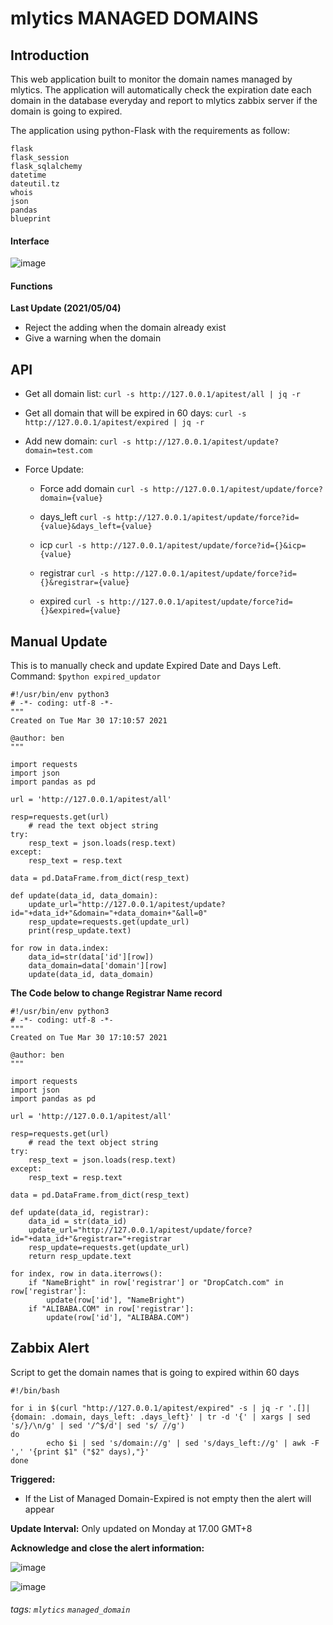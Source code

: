# mlytics MANAGED DOMAINS
## Introduction

This web application built to monitor the domain names managed by mlytics. The application will automatically check the expiration date each domain in the database everyday and report to mlytics zabbix server if the domain is going to expired. 

The application using python-Flask with the requirements as follow:
```gherkin=
flask
flask_session
flask_sqlalchemy
datetime
dateutil.tz
whois
json
pandas
blueprint
```

#### Interface
![image](https://user-images.githubusercontent.com/83798223/117439265-3c1ca500-af65-11eb-9b8c-0509a3014968.png)

#### Functions 
**Last Update (2021/05/04)**
* Reject the adding when the domain already exist
* Give a warning when the domain 

API
---

* Get all domain list: 
`curl -s http://127.0.0.1/apitest/all | jq -r` 

* Get all domain that will be expired in 60 days: 
`curl -s http://127.0.0.1/apitest/expired | jq -r` 

* Add new domain:
`curl -s http://127.0.0.1/apitest/update?domain=test.com`

* Force Update:
    * Force add domain 
`curl -s http://127.0.0.1/apitest/update/force?domain={value}`

    * days_left 
`curl -s http://127.0.0.1/apitest/update/force?id={value}&days_left={value}`

    * icp 
`curl -s http://127.0.0.1/apitest/update/force?id={}&icp={value}`

    * registrar 
`curl -s http://127.0.0.1/apitest/update/force?id={}&registrar={value}`

    * expired 
`curl -s http://127.0.0.1/apitest/update/force?id={}&expired={value}`

Manual Update
---

This is to manually check and update Expired Date and Days Left. 
Command: `$python expired_updator`
```gherkin=
#!/usr/bin/env python3
# -*- coding: utf-8 -*-
"""
Created on Tue Mar 30 17:10:57 2021

@author: ben
"""

import requests
import json
import pandas as pd

url = 'http://127.0.0.1/apitest/all'

resp=requests.get(url)
    # read the text object string
try:
    resp_text = json.loads(resp.text)
except:
    resp_text = resp.text
    
data = pd.DataFrame.from_dict(resp_text)

def update(data_id, data_domain):
    update_url="http://127.0.0.1/apitest/update?id="+data_id+"&domain="+data_domain+"&all=0"
    resp_update=requests.get(update_url)
    print(resp_update.text)

for row in data.index:
    data_id=str(data['id'][row])
    data_domain=data['domain'][row]
    update(data_id, data_domain)
```
**The Code below to change Registrar Name record**
```gherkin=
#!/usr/bin/env python3
# -*- coding: utf-8 -*-
"""
Created on Tue Mar 30 17:10:57 2021

@author: ben
"""

import requests
import json
import pandas as pd

url = 'http://127.0.0.1/apitest/all'

resp=requests.get(url)
    # read the text object string
try:
    resp_text = json.loads(resp.text)
except:
    resp_text = resp.text
    
data = pd.DataFrame.from_dict(resp_text)

def update(data_id, registrar):
    data_id = str(data_id)
    update_url="http://127.0.0.1/apitest/update/force?id="+data_id+"&registrar="+registrar
    resp_update=requests.get(update_url)
    return resp_update.text

for index, row in data.iterrows():
    if "NameBright" in row['registrar'] or "DropCatch.com" in row['registrar']:
        update(row['id'], "NameBright")
    if "ALIBABA.COM" in row['registrar']:
        update(row['id'], "ALIBABA.COM")
```

Zabbix Alert
---
Script to get the domain names that is going to expired within 60 days
```gherkin=bash
#!/bin/bash

for i in $(curl "http://127.0.0.1/apitest/expired" -s | jq -r '.[]| {domain: .domain, days_left: .days_left}' | tr -d '{' | xargs | sed 's/}/\n/g' | sed '/^$/d'| sed 's/ //g')
do
        echo $i | sed 's/domain://g' | sed 's/days_left://g' | awk -F ',' '{print $1" ("$2" days),"}'
done
```




**Triggered:** 
* If the List of Managed Domain-Expired is not empty then the alert will appear

**Update Interval:** Only updated on Monday at 17.00 GMT+8




**Acknowledge and close the alert information:**

![image](https://user-images.githubusercontent.com/83798223/117440543-c6193d80-af66-11eb-8f9a-0102ff07f451.png)

![image](https://user-images.githubusercontent.com/83798223/117440483-ada92300-af66-11eb-98e4-c0e245161d6f.png)

###### tags: `mlytics` `managed_domain`

